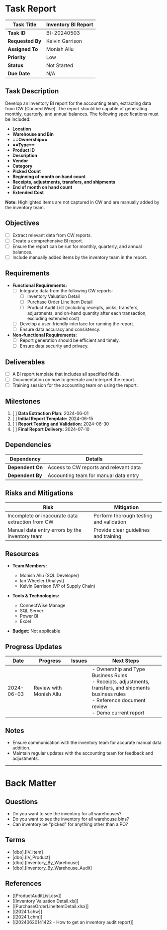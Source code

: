 # Task Report

| **Task Title**   | Inventory BI Report |
| ---------------- | ------------------- |
| **Task ID**      | BI-20240503         |
| **Requested By** | Kelvin Garrison     |
| **Assigned To**  | Monish Allu         |
| **Priority**     | Low                 |
| **Status**       | Not Started         |
| **Due Date**     | N/A                 |
## Task Description

Develop an inventory BI report for the accounting team, extracting data from CW (ConnectWise). The report should be capable of generating monthly, quarterly, and annual balances. The following specifications must be included:

- **Location**
- **Warehouse and Bin**
- **==Ownership==**
- **==Type==**
- **Product ID**
- **Description**
- **Vendor**
- **Category**
- **Picked Count**
- **Beginning of month on hand count**
- **Receipts, adjustments, transfers, and shipments**
- **End of month on hand count**
- **Extended Cost**

**Note:** Highlighted items are not captured in CW and are manually added by the inventory team.

## Objectives

- [ ] Extract relevant data from CW reports.
- [ ] Create a comprehensive BI report.
- [ ] Ensure the report can be run for monthly, quarterly, and annual balances.
- [ ] Include manually added items by the inventory team in the report.
## Requirements

- **Functional Requirements:**
    - [ ]  Integrate data from the following CW reports:
        - [ ]  Inventory Valuation Detail
        - [ ]  Purchase Order Line Item Detail
        - [ ]  Product Audit List (including receipts, picks, transfers, adjustments, and on-hand quantity after each transaction, excluding extended cost)
    - [ ]  Develop a user-friendly interface for running the report.
    - [ ]  Ensure data accuracy and consistency.

- **Non-functional Requirements:**
    - [ ]  Report generation should be efficient and timely.
    - [ ]  Ensure data security and privacy.

## Deliverables

- [ ]  A BI report template that includes all specified fields.
- [ ]  Documentation on how to generate and interpret the report.
- [ ]  Training session for the accounting team on using the report.

## Milestones

1. [ ]  **Data Extraction Plan:** 2024-06-01
2. [ ]  **Initial Report Template:** 2024-06-15
3. [ ]  **Report Testing and Validation:** 2024-06-30
4. [ ]  **Final Report Delivery:** 2024-07-10

## Dependencies

|**Dependency**|**Details**|
|---|---|
|**Dependent On**|Access to CW reports and relevant data|
|**Dependent By**|Accounting team for manual data entry|

## Risks and Mitigations

|**Risk**|**Mitigation**|
|---|---|
|Incomplete or inaccurate data extraction from CW|Perform thorough testing and validation|
|Manual data entry errors by the inventory team|Provide clear guidelines and training|

## Resources

- **Team Members:**
    - Monish Allu (SQL Developer)
    - Ian Wheeler (Analyst)
    - Kelvin Garrison (VP of Supply Chain)

- **Tools & Technologies:**
    - ConnectWise Manage
    - SQL Server
    - Power BI
    - Excel

- **Budget:** Not applicable

## Progress Updates

| **Date**   | **Progress**            | **Issues** | **Next Steps**                                                                                                                                                  |
| ---------- | ----------------------- | ---------- | --------------------------------------------------------------------------------------------------------------------------------------------------------------- |
| 2024-06-03 | Review with Monish Allu |            | - Ownership and Type Business Rules<br>- Receipts, adjustments, transfers, and shipments business rules<br>- Reference document review<br>- Demo current report |

## Notes

- Ensure communication with the inventory team for accurate manual data addition.
- Maintain regular updates with the accounting team for feedback and adjustments.

---
# Back Matter
## Questions

- Do you want to see the inventory for all warehouses?
- Do you want to see the inventory for all warehouse bins?
- Can inventory be "picked" for anything other than a PO?

## Terms

- [dbo].[IV_Item]
- [dbo].[IV_Product]
- [dbo].[Inventory_By_Warehouse]
- [dbo].[Inventory_By_Warehouse_Audit]

## References

- [[ProductAuditList.csv]]
- [[Inventory Valuation Detail.xls]]
- [[PurchaseOrderLineItemDetail.xlsx]]
- [[2024.1.chw]]
- [[2024.1.chm]]
- [[20240620141422 - How to get an inventory audit report]]